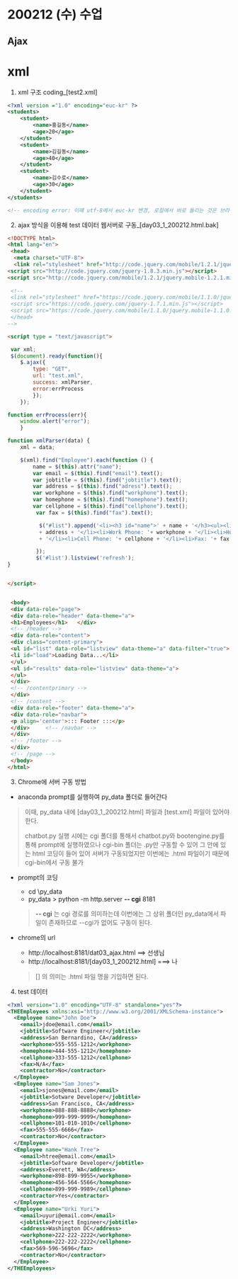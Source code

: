 # 200212 (수) 수업

## Ajax









# xml 

1. xml 구조 coding_[test2.xml]

```xml
<?xml version ="1.0" encoding="euc-kr" ?>
<students>
	<student>
		<name>홍길동</name>
		<age>20</age>
	</student>
	<student>
		<name>김길동</name>
		<age>40</age>
	</student>
	<student>
		<name>김수로</name>
		<age>30</age>
	</student>
</students>

<!-- encoding error: 이떄 utf-8에서 euc-kr 변경, 로컬에서 바로 돌리는 것은 브라우저에 맞춰주어야 하기 때문에 크롬은 euc-kr/ 수정 못되게 막아놨기 때문에 -->
```



2.  ajax 방식을 이용해  test 데이터 웹서버로 구동_[day03_1_200212.html.bak]

```html
<!DOCTYPE html>
<html lang="en">
 <head>
  <meta charset="UTF-8">
  <link rel="stylesheet" href="http://code.jquery.com/mobile/1.2.1/jquery.mobile-1.2.1.min.css" />
<script src="http://code.jquery.com/jquery-1.8.3.min.js"></script>
<script src="http://code.jquery.com/mobile/1.2.1/jquery.mobile-1.2.1.min.js"></script>
 
 <!--
 <link rel="stylesheet" href="https://code.jquery.com/mobile/1.1.0/jquery.mobile-1.1.0.min.css" />  
 <script src="https://code.jquery.com/jquery-1.7.1.min.js"></script>  
 <script src="https://code.jquery.com/mobile/1.1.0/jquery.mobile-1.1.0.min.js"></script> 
 </head>
--> 

<script type = "text/javascript">

 var xml;
 $(document).ready(function(){
 	$.ajax({
		type: "GET",
		url: "test.xml",
		success: xmlParser,
		error:errProcess
		});
	});

function errProcess(err){
	window.alert("error");
	}

function xmlParser(data) {
	xml = data;

	$(xml).find("Employee").each(function () {
		name = $(this).attr("name");
		var email = $(this).find("email").text();
		var jobtitle = $(this).find("jobtitle").text();
		var address = $(this).find("adress").text();
		var workphone = $(this).find("workphone").text();
		var homephone = $(this).find("homephone").text();
		var cellphone = $(this).find("cellphone").text();
		 var fax = $(this).find("fax").text();

		  $("#list").append('<li><h3 id="name">' + name + '</h3><ul><li>Email: '+ email + '</li><li>Job Title: '+ jobtitle + '</li><li>Address: '
		  + address + '</li><li>Work Phone: '+ workphone + '</li><li>Home Phone: '+ homephone 
		  + '</li><li>Cell Phone: '+ cellphone + '</li><li>Fax: '+ fax + '</li></ul></li>'); 

		 });
		 $('#list').listview('refresh');   
}


</script>


 <body>
 <div data-role="page">   
 <div data-role="header" data-theme="a">     
 <h1>Employees</h1>   </div>   
 <!-- /header -->   
 <div data-role="content">     
 <div class="content-primary">       
 <ul id="list" data-role="listview" data-theme="a" data-filter="true">       
 <li id="load">Loading Data...</li>       
 </ul>       
 <ul id="results" data-role="listview" data-theme="a">       
 </ul>     
 </div>     
 <!-- /contentprimary -->    
 </div>   
 <!-- /content -->   
 <div data-role="footer" data-theme="a">     
 <div data-role="navbar">       
 <p align='center'>::: Footer :::</p>     
 </div>     <!-- /navbar -->    
 </div>   
 <!-- /footer -->  
 </div> 
 <!-- /page -->  
 </body>
</html>
```



3. Chrome에 서버 구동 방법

- anaconda prompt를 실행하여 py_data 폴더로 들어간다

>이때, py_data 내에 [day03_1_200212.html] 파일과 [test.xml] 파일이 있어야 한다.
>
>chatbot.py 실행 시에는 cgi 폴더를 통해서 chatbot.py와 bootengine.py를 통해 prompt에 실행하였으나 cgi-bin 폴더는 .py만 구동할 수 있어 그 안에 있는 html 코딩이 들어 있어 서버가 구동되었지만 이번에는 .html 파일이기 때문에 cgi-bin에서 구동 불가

* prompt의 코딩

  * cd \py_data
  * py_data > python -m http.server **-- cgi** 8181  

  > **-- cgi** 는 cgi 경로를 의미하는데 이번에는 그 상위 폴더인 py_data에서 파일이 존재하므로 --cgi가 없어도 구동이 된다.



* chrome의 url

  * http://localhost:8181/dat03_ajax.html ==> 선생님
  * http://localhost:8181/[day03_1_200212.html] ===> 나

  > [] 의 의미는 .html 파일 명을 기입하면 된다. 



4. test 데이터

```xml
<?xml version="1.0" encoding="UTF-8" standalone="yes"?>
<THEEmployees xmlns:xsi="http://www.w3.org/2001/XMLSchema-instance">
  <Employee name="John Doe">
    <email>jdoe@email.com</email>
    <jobtitle>Software Engineer</jobtitle>
    <address>San Bernardino, CA</address>
    <workphone>555-555-1212</workphone>
    <homephone>444-555-1212</homephone>
    <cellphone>333-555-1212</cellphone>
    <fax>N/A</fax>
    <contractor>No</contractor>
  </Employee>
  <Employee name="Sam Jones">
    <email>sjones@email.com</email>
    <jobtitle>Sotware Developer</jobtitle>
    <address>San Francisco, CA</address>
    <workphone>888-888-8888</workphone>
    <homephone>999-999-9999</homephone>
    <cellphone>101-010-1010</cellphone>
    <fax>555-555-6666</fax>
    <contractor>No</contractor>
  </Employee>
  <Employee name="Hank Tree">
    <email>htree@email.com</email>
    <jobtitle>Software Developer</jobtitle>
    <address>Everett, WA</address>
    <workphone>898-899-9955</workphone>
    <homephone>456-564-5566</homephone>
    <cellphone>899-999-9989</cellphone>
    <contractor>Yes</contractor>
  </Employee>
  <Employee name="Urki Yuri">
    <email>uyuri@email.com</email>
    <jobtitle>Project Engineer</jobtitle>
    <address>Washington DC</address>
    <workphone>222-222-2222</workphone>
    <cellphone>222-222-2222</cellphone>
    <fax>569-596-5696</fax>
    <contractor>No</contractor>
  </Employee>
</THEEmployees>
```

